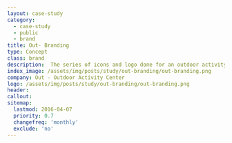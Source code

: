 ```yaml
---
layout: case-study
category:
  - case-study
  - public
  - brand
title: Out- Branding
type: Concept
class: brand
description:  The series of icons and logo done for an outdoor activity center. ...
index_image: /assets/img/posts/study/out-branding/out-branding.png
company: Out - Outdoor Activity Center
logo: /assets/img/posts/study/out-branding/out-branding.png
header:
callout:
sitemap:
  lastmod: 2016-04-07
  priority: 0.7
  changefreq: 'monthly'
  exclude: 'no'
---
```

